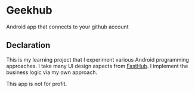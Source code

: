 # Geekhub
Android app that connects to your github account

## Declaration
This is my learning project that I experiment various Android programming approaches. I take many UI design aspects from [FastHub](https://github.com/k0shk0sh/FastHub). I implement the business logic via my own approach.

This app is not for profit.
